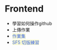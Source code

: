# Frontend

* 學習如何操作github
* 上傳作業
* <a href="./230912.css.hw_dice.html" style="text-decoration: none; color: #4169E1; background-color: lightgoldenrodyellow;">作業集</a>
* <a href="./230926.css_切版練習/01.切版練習.html" style="text-decoration: none; color: #4169E1; background-color: lightgoldenrodyellow;">SF5 切版練習</a>